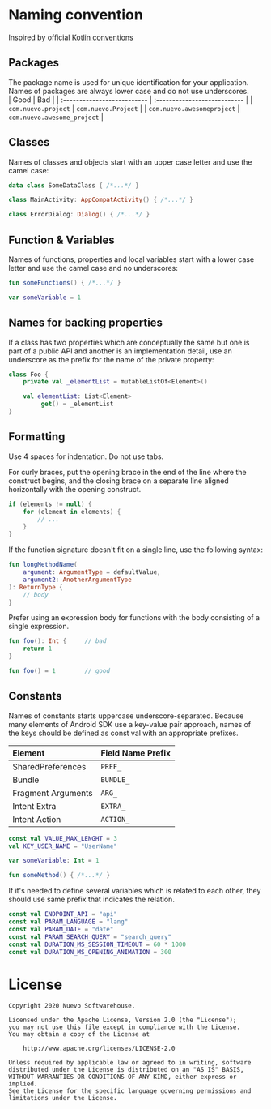 # Naming convention
Inspired by official [Kotlin conventions](https://kotlinlang.org/docs/reference/coding-conventions.html#naming-rules)

## Packages
The package name is used for unique identification for your application. Names of packages are always lower case and do not use underscores.    
| Good           			  | Bad   				         |
| :-------------------------- | :--------------------------- |
| `com.nuevo.project` 		  | `com.nuevo.Project` 		 |
| `com.nuevo.awesomeproject` | `com.nuevo.awesome_project` |

## Classes

Names of classes and objects start with an upper case letter and use the camel case:

```kotlin
data class SomeDataClass { /*...*/ }

class MainActivity: AppCompatActivity() { /*...*/ }

class ErrorDialog: Dialog() { /*...*/ }
```

## Function & Variables

Names of functions, properties and local variables start with a lower case letter and use the camel case and no underscores:

```kotlin
fun someFunctions() { /*...*/ }

var someVariable = 1
```

## Names for backing properties

If a class has two properties which are conceptually the same but one is part of a public API and another is an implementation detail, use an underscore as the prefix for the name of the private property:

```kotlin
class Foo {
    private val _elementList = mutableListOf<Element>()

    val elementList: List<Element>
         get() = _elementList
}
```

## Formatting

Use 4 spaces for indentation. Do not use tabs.

For curly braces, put the opening brace in the end of the line where the construct begins, and the closing brace on a separate line aligned horizontally with the opening construct.

```kotlin
if (elements != null) {
    for (element in elements) {
        // ...
    }
}
```

If the function signature doesn't fit on a single line, use the following syntax:

```kotlin
fun longMethodName(
    argument: ArgumentType = defaultValue,
    argument2: AnotherArgumentType
): ReturnType {
    // body
}
```

Prefer using an expression body for functions with the body consisting of a single expression.

```kotlin
fun foo(): Int {     // bad
    return 1
}

fun foo() = 1        // good
```
## Constants

Names of constants starts uppercase underscore-separated. Because many elements of Android SDK use a key-value pair approach,  names of the keys should be defined as const val with an appropriate prefixes.

| Element            | Field Name Prefix   |
| :----------------- | :------------------ |
| SharedPreferences  | `PREF_`             |
| Bundle             | `BUNDLE_`           |
| Fragment Arguments | `ARG_`        	   |
| Intent Extra       | `EXTRA_`            |
| Intent Action      | `ACTION_`           |

```kotlin
const val VALUE_MAX_LENGHT = 3
val KEY_USER_NAME = "UserName"

var someVariable: Int = 1

fun someMethod() { /*...*/ }

```

If it's needed to define several variables which is related to each other, they should use same prefix that indicates the relation.

```kotlin
const val ENDPOINT_API = "api"
const val PARAM_LANGUAGE = "lang"
const val PARAM_DATE = "date"
const val PARAM_SEARCH_QUERY = "search_query"
const val DURATION_MS_SESSION_TIMEOUT = 60 * 1000
const val DURATION_MS_OPENING_ANIMATION = 300
```

# License

```
Copyright 2020 Nuevo Softwarehouse.

Licensed under the Apache License, Version 2.0 (the "License");
you may not use this file except in compliance with the License.
You may obtain a copy of the License at

    http://www.apache.org/licenses/LICENSE-2.0

Unless required by applicable law or agreed to in writing, software
distributed under the License is distributed on an "AS IS" BASIS,
WITHOUT WARRANTIES OR CONDITIONS OF ANY KIND, either express or implied.
See the License for the specific language governing permissions and
limitations under the License.
```
